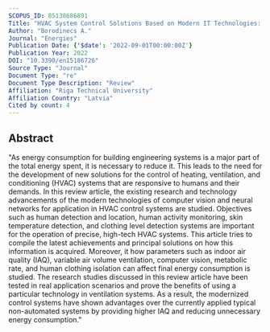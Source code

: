 ```yaml
---
SCOPUS_ID: 85138686891
Title: "HVAC System Control Solutions Based on Modern IT Technologies: A Review Article"
Author: "Borodinecs A."
Journal: "Energies"
Publication Date: {'$date': '2022-09-01T00:00:00Z'}
Publication Year: 2022
DOI: "10.3390/en15186726"
Source Type: "Journal"
Document Type: "re"
Document Type Description: "Review"
Affiliation: "Riga Technical University"
Affiliation Country: "Latvia"
Cited by count: 4
---
```


## Abstract
"As energy consumption for building engineering systems is a major part of the total energy spent, it is necessary to reduce it. This leads to the need for the development of new solutions for the control of heating, ventilation, and conditioning (HVAC) systems that are responsive to humans and their demands. In this review article, the existing research and technology advancements of the modern technologies of computer vision and neural networks for application in HVAC control systems are studied. Objectives such as human detection and location, human activity monitoring, skin temperature detection, and clothing level detection systems are important for the operation of precise, high-tech HVAC systems. This article tries to compile the latest achievements and principal solutions on how this information is acquired. Moreover, it how parameters such as indoor air quality (IAQ), variable air volume ventilation, computer vision, metabolic rate, and human clothing isolation can affect final energy consumption is studied. The research studies discussed in this review article have been tested in real application scenarios and prove the benefits of using a particular technology in ventilation systems. As a result, the modernized control systems have shown advantages over the currently applied typical non-automated systems by providing higher IAQ and reducing unnecessary energy consumption."
